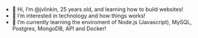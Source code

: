 - 👋 Hi, I’m @jvlinkin, 25 years old, and learning how to build websites!
- 👀 I’m interested in technology and how things works!
- 🌱 I’m currently learning the enviroment of Node.js (Javascript), MySQL, Postgres, MongoDB, API and Docker!


<!---
jvlinkin/jvlinkin is a ✨ special ✨ repository because its `README.md` (this file) appears on your GitHub profile.
You can click the Preview link to take a look at your changes.
--->
